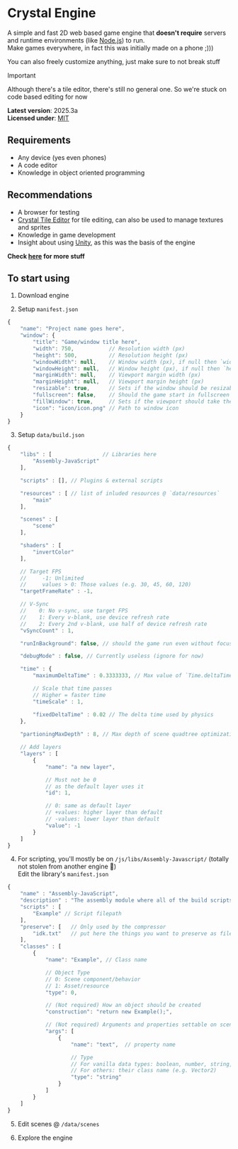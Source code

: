 # Crystal Engine

A simple and fast 2D web based game engine that **doesn't require** servers and runtime environments (like [Node.js](https://nodejs.org)) to run.<br>
Make games everywhere, in fact this was initially made on a phone ;)))

You can also freely customize anything, just make sure to not break stuff

> [!IMPORTANT]
> Although there's a tile editor, there's still no general one. So we're stuck on code based editing for now

**Latest version**: 2025.3a<br>
**Licensed under**: [MIT](https://github.com/Crystal2D/engine?tab=MIT-1-ov-file#readme)


## Requirements
- Any device (yes even phones)
- A code editor
- Knowledge in object oriented programming


## Recommendations
- A browser for testing
- [Crystal Tile Editor](https://github.com/Crystal2D/tile-editor) for tile editing, can also be used to manage textures and sprites
- Knowledge in game development
- Insight about using [Unity](https://unity.com), as this was the basis of the engine


**Check [here](https://github.com/crystal2d/repositories) for more stuff**


## To start using
1. Download engine<br>

2. Setup `manifest.json`
```js
{
    "name": "Project name goes here",
    "window": {
        "title": "Game/window title here",
        "width": 750,           // Resolution width (px)
        "height": 500,          // Resolution height (px)
        "windowWidth": null,    // Window width (px), if null then `width` is used
        "windowHeight": null,   // Window height (px), if null then `height` is used
        "marginWidth": null,    // Viewport margin width (px)
        "marginHeight": null,   // Viewport margin height (px)
        "resizable": true,      // Sets if the window should be resizable
        "fullscreen": false,    // Should the game start in fullscreen
        "fillWindow": true,     // Sets if the viewport should take the window's size
        "icon": "icon/icon.png" // Path to window icon
    }
}
```

3. Setup `data/build.json`
```js
{
    "libs" : [                // Libraries here
        "Assembly-JavaScript"
    ],

    "scripts" : [], // Plugins & external scripts

    "resources" : [ // list of inluded resources @ `data/resources`
        "main"
    ],

    "scenes" : [
        "scene"
    ],

    "shaders" : [
        "invertColor"
    ],

    // Target FPS
    //     -1: Unlimited
    //     values > 0: Those values (e.g. 30, 45, 60, 120)
    "targetFrameRate" : -1,

    // V-Sync
    //    0: No v-sync, use target FPS
    //    1: Every v-blank, use device refresh rate
    //    2: Every 2nd v-blank, use half of device refresh rate
    "vSyncCount" : 1,

    "runInBackground": false, // should the game run even without focus

    "debugMode" : false, // Currently useless (ignore for now)

    "time" : {
        "maximumDeltaTime" : 0.3333333, // Max value of `Time.deltaTime`

        // Scale that time passes
        // Higher = faster time
        "timeScale" : 1,

        "fixedDeltaTime" : 0.02 // The delta time used by physics
    },
    
    "partioningMaxDepth" : 8, // Max depth of scene quadtree optimization

    // Add layers
    "layers" : [
        {
            "name": "a new layer",

            // Must not be 0
            // as the default layer uses it
            "id": 1,

            // 0: same as default layer
            // +values: higher layer than default
            // -values: lower layer than default
            "value": -1
        }
    ]
}
```

4. For scripting, you'll mostly be on `/js/libs/Assembly-Javascript/` (totally not stolen from another engine 👀)<br>
Edit the library's `manifest.json`
```js
{
    "name" : "Assembly-JavaScript",
    "description" : "The assembly module where all of the build scripts are located",
    "scripts" : [
        "Example" // Script filepath
    ],
    "preserve": [   // Only used by the compressor
        "idk.txt"   // put here the things you want to preserve as files
    ],
    "classes" : [
        {
            "name": "Example", // Class name

            // Object Type
            // 0: Scene component/behavior
            // 1: Asset/resource
            "type": 0,

            // (Not required) How an object should be created
            "construction": "return new Example();",

            // (Not required) Arguments and properties settable on scene files
            "args": [
                {
                    "name": "text",  // property name

                    // Type
                    // For vanilla data types: boolean, number, string, object, array
                    // For others: their class name (e.g. Vector2)
                    "type": "string"
                }
            ]
        }
    ]
}
```

5. Edit scenes @ `/data/scenes`

6. Explore the engine